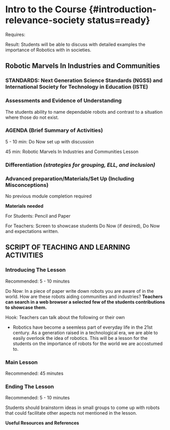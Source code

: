 # Intro to the Course {#introduction-relevance-society status=ready}

<div class='requirements' markdown='1'>

Requires: 

Result: Students will be able to discuss with detailed examples the importance of Robotics with in societies.

</div>

## Robotic Marvels In Industries and Communities

### STANDARDS: Next Generation Science Standards (NGSS) and International Society for Technology in Education (ISTE)



### Assessments and Evidence of Understanding

The students ability to name dependable robots and contrast to a situation where those do not exist. 

### AGENDA (Brief Summary of Activities)

5 - 10 min: Do Now set up with discussion

45 min: Robotic Marvels In Industries and Communities Lesson

### Differentiation _(strategies for grouping, ELL, and inclusion)_


### Advanced preparation/Materials/Set Up (Including Misconceptions)

No previous module completion required

**Materials needed**

For Students: Pencil and Paper

For Teachers: Screen to showcase students Do Now (if desired), Do Now and expectations written.


## SCRIPT OF TEACHING AND LEARNING ACTIVITIES


### Introducing The Lesson

Recommended: 5 - 10 minutes 

Do Now: In a piece of paper write down robots you are aware of in the world. How are these robots aiding communities and industries? **Teachers can search in a web browser a selected few of the students contributions to showcase them.**

Hook: Teachers can talk about the following or their own
 
- Robotics have become a seemless part of everyday life in the 21st century. As a generation raised in a technological era, we   are able to easily overlook the idea of robotics. This will be a lesson for the students on the importance of robots for the world we are accostumed to. 

### Main Lesson

Recommended: 45 minutes



### Ending The Lesson

Recommended: 5 - 10 minutes

Students should brainstorm ideas in small groups to come up with robots that could facilitate other aspects not mentioned in the lesson.

**Useful Resources and References**
